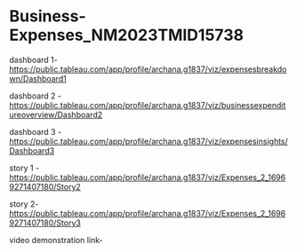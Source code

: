 # Business-Expenses_NM2023TMID15738

dashboard 1-https://public.tableau.com/app/profile/archana.g1837/viz/expensesbreakdown/Dashboard1

dashboard 2 -https://public.tableau.com/app/profile/archana.g1837/viz/businessexpenditureoverview/Dashboard2

dashboard 3 -https://public.tableau.com/app/profile/archana.g1837/viz/expensesinsights/Dashboard3

story 1 -https://public.tableau.com/app/profile/archana.g1837/viz/Expenses_2_16969271407180/Story2

story 2-https://public.tableau.com/app/profile/archana.g1837/viz/Expenses_2_16969271407180/Story3

video demonstration link-
